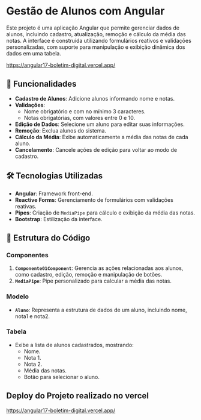 # Gestão de Alunos com Angular

Este projeto é uma aplicação Angular que permite gerenciar dados de alunos, incluindo cadastro, atualização, remoção e cálculo da média das notas. A interface é construída utilizando formulários reativos e validações personalizadas, com suporte para manipulação e exibição dinâmica dos dados em uma tabela.

https://angular17-boletim-digital.vercel.app/

## 🚀 Funcionalidades

- **Cadastro de Alunos**: Adicione alunos informando nome e notas.
- **Validações**: 
  - Nome obrigatório e com no mínimo 3 caracteres.
  - Notas obrigatórias, com valores entre 0 e 10.
- **Edição de Dados**: Selecione um aluno para editar suas informações.
- **Remoção**: Exclua alunos do sistema.
- **Cálculo da Média**: Exibe automaticamente a média das notas de cada aluno.
- **Cancelamento**: Cancele ações de edição para voltar ao modo de cadastro.

## 🛠️ Tecnologias Utilizadas

- **Angular**: Framework front-end.
- **Reactive Forms**: Gerenciamento de formulários com validações reativas.
- **Pipes**: Criação de `MediaPipe` para cálculo e exibição da média das notas.
- **Bootstrap**: Estilização da interface.

## 📂 Estrutura do Código

### Componentes

1. **`Componente01Component`**: Gerencia as ações relacionadas aos alunos, como cadastro, edição, remoção e manipulação de botões.
2. **`MediaPipe`**: Pipe personalizado para calcular a média das notas.

### Modelo

- **`Aluno`**: Representa a estrutura de dados de um aluno, incluindo nome, nota1 e nota2.

### Tabela

- Exibe a lista de alunos cadastrados, mostrando:
  - Nome.
  - Nota 1.
  - Nota 2.
  - Média das notas.
  - Botão para selecionar o aluno.

## Deploy do Projeto realizado no vercel
https://angular17-boletim-digital.vercel.app/



